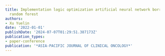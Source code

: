 ```yaml
---
title: Implementation logic optimization artificial neural network borrowing from
  random forest
authors:
- Xu Yuelin
date: '2022-01-01'
publishDate: '2024-07-07T01:29:51.387173Z'
publication_types:
- paper-conference
publication: '*ASIA-PACIFIC JOURNAL OF CLINICAL ONCOLOGY*'
---
```

